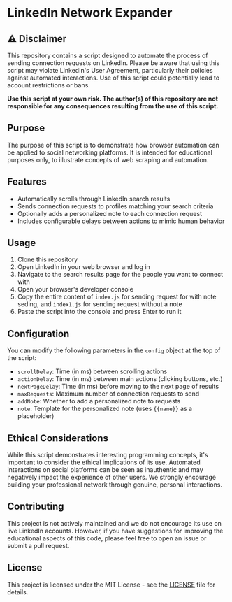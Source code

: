 # LinkedIn Network Expander

## ⚠️ Disclaimer

This repository contains a script designed to automate the process of sending connection requests on LinkedIn. Please be aware that using this script may violate LinkedIn's User Agreement, particularly their policies against automated interactions. Use of this script could potentially lead to account restrictions or bans.

**Use this script at your own risk. The author(s) of this repository are not responsible for any consequences resulting from the use of this script.**

## Purpose

The purpose of this script is to demonstrate how browser automation can be applied to social networking platforms. It is intended for educational purposes only, to illustrate concepts of web scraping and automation.

## Features

- Automatically scrolls through LinkedIn search results
- Sends connection requests to profiles matching your search criteria
- Optionally adds a personalized note to each connection request
- Includes configurable delays between actions to mimic human behavior

## Usage

1. Clone this repository
2. Open LinkedIn in your web browser and log in
3. Navigate to the search results page for the people you want to connect with
4. Open your browser's developer console
5. Copy the entire content of `index.js` for sending request for with note seding, and `index1.js` for sending request without a note
6. Paste the script into the console and press Enter to run it

## Configuration

You can modify the following parameters in the `config` object at the top of the script:

- `scrollDelay`: Time (in ms) between scrolling actions
- `actionDelay`: Time (in ms) between main actions (clicking buttons, etc.)
- `nextPageDelay`: Time (in ms) before moving to the next page of results
- `maxRequests`: Maximum number of connection requests to send
- `addNote`: Whether to add a personalized note to requests
- `note`: Template for the personalized note (uses `{{name}}` as a placeholder)

## Ethical Considerations

While this script demonstrates interesting programming concepts, it's important to consider the ethical implications of its use. Automated interactions on social platforms can be seen as inauthentic and may negatively impact the experience of other users. We strongly encourage building your professional network through genuine, personal interactions.

## Contributing

This project is not actively maintained and we do not encourage its use on live LinkedIn accounts. However, if you have suggestions for improving the educational aspects of this code, please feel free to open an issue or submit a pull request.

## License

This project is licensed under the MIT License - see the [LICENSE](LICENSE) file for details.
